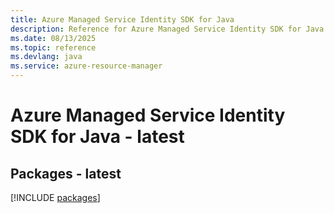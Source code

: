```yaml
---
title: Azure Managed Service Identity SDK for Java
description: Reference for Azure Managed Service Identity SDK for Java
ms.date: 08/13/2025
ms.topic: reference
ms.devlang: java
ms.service: azure-resource-manager
---
```

# Azure Managed Service Identity SDK for Java - latest
## Packages - latest
[!INCLUDE [packages](managed-service-identity-index.md)]